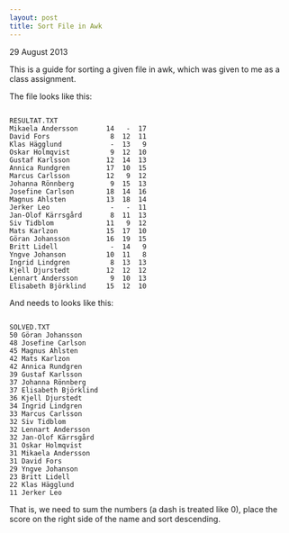 ```yaml
---
layout: post
title: Sort File in Awk
---
```

<p class="meta">29 August 2013</p>

This is a guide for sorting a given file in awk, which was given to me as a class assignment.

The file looks like this:
<pre><code>
RESULTAT.TXT
Mikaela Andersson       14   -  17 
David Fors               8  12  11 
Klas H&auml;gglund            -  13   9 
Oskar Holmqvist          9  12  10 
Gustaf Karlsson         12  14  13 
Annica Rundgren         17  10  15 
Marcus Carlsson         12   9  12 
Johanna R&ouml;nnberg         9  15  13 
Josefine Carlson        18  14  16 
Magnus Ahlsten          13  18  14 
Jerker Leo               -   -  11 
Jan-Olof K&auml;rrsg&aring;rd       8  11  13 
Siv Tidblom             11   9  12 
Mats Karlzon            15  17  10 
G&ouml;ran Johansson         16  19  15 
Britt Lidell             -  14   9 
Yngve Johanson          10  11   8 
Ingrid Lindgren          8  13  13 
Kjell Djurstedt         12  12  12 
Lennart Andersson        9  10  13 
Elisabeth Bj&ouml;rklind     15  12  10 
</code></pre>

And needs to looks like this:
<pre><code>
SOLVED.TXT
50 G&ouml;ran Johansson
48 Josefine Carlson
45 Magnus Ahlsten
42 Mats Karlzon
42 Annica Rundgren
39 Gustaf Karlsson
37 Johanna R&ouml;nnberg
37 Elisabeth Bj&ouml;rklind 
36 Kjell Djurstedt
34 Ingrid Lindgren
33 Marcus Carlsson
32 Siv Tidblom
32 Lennart Andersson
32 Jan-Olof K&auml;rrsg&aring;rd
31 Oskar Holmqvist
31 Mikaela Andersson
31 David Fors
29 Yngve Johanson
23 Britt Lidell
22 Klas H&auml;gglund
11 Jerker Leo
</code></pre>

That is, we need to sum the numbers (a dash is treated like 0), place the score on the right side of the name and sort descending.


